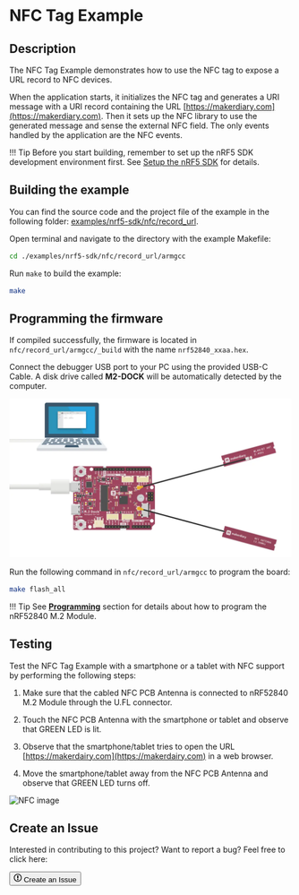 # NFC Tag Example

## Description

The NFC Tag Example demonstrates how to use the NFC tag to expose a URL record to NFC devices.

When the application starts, it initializes the NFC tag and generates a URI message with a URI record containing the URL [https://makerdiary.com](https://makerdiary.com). Then it sets up the NFC library to use the generated message and sense the external NFC field. The only events handled by the application are the NFC events.

!!! Tip
	Before you start building, remember to set up the nRF5 SDK development environment first. See [Setup the nRF5 SDK](../setup.md) for details.


## Building the example

You can find the source code and the project file of the example in the following folder: [examples/nrf5-sdk/nfc/record_url](https://github.com/makerdiary/nrf52840-m2-devkit/tree/master/examples/nrf5-sdk/nfc/record_url).

Open terminal and navigate to the directory with the example Makefile:

``` sh
cd ./examples/nrf5-sdk/nfc/record_url/armgcc
```

Run `make` to build the example:

``` sh
make
```

## Programming the firmware

If compiled successfully, the firmware is located in `nfc/record_url/armgcc/_build` with the name `nrf52840_xxaa.hex`.

Connect the debugger USB port to your PC using the provided USB-C Cable. A disk drive called **M2-DOCK** will be automatically detected by the computer.

![](../../assets/images/programming-firmware.webp)


Run the following command in `nfc/record_url/armgcc` to program the board:

``` sh
make flash_all
```

!!! Tip
	See **[Programming](../../programming.md)** section for details about how to program the nRF52840 M.2 Module.

## Testing

Test the NFC Tag Example with a smartphone or a tablet with NFC support by performing the following steps:

1. Make sure that the cabled NFC PCB Antenna is connected to nRF52840 M.2 Module through the U.FL connector.

2. Touch the NFC PCB Antenna with the smartphone or tablet and observe that GREEN LED is lit.

3. Observe that the smartphone/tablet tries to open the URL [https://makerdairy.com](https://makerdairy.com) in a web browser.

4. Move the smartphone/tablet away from the NFC PCB Antenna and observe that GREEN LED turns off.

![NFC image]()

## Create an Issue

Interested in contributing to this project? Want to report a bug? Feel free to click here:

<a href="https://github.com/makerdiary/nrf52840-m2-devkit/issues/new?title=nRF5%20SDK-NFC:%20%3Ctitle%3E"><button class="md-tile md-tile--primary"><svg xmlns="http://www.w3.org/2000/svg" viewBox="0 0 14 16" width="14" height="16"><path fill-rule="evenodd" d="M7 2.3c3.14 0 5.7 2.56 5.7 5.7s-2.56 5.7-5.7 5.7A5.71 5.71 0 011.3 8c0-3.14 2.56-5.7 5.7-5.7zM7 1C3.14 1 0 4.14 0 8s3.14 7 7 7 7-3.14 7-7-3.14-7-7-7zm1 3H6v5h2V4zm0 6H6v2h2v-2z"></path></svg> Create an Issue</button></a>